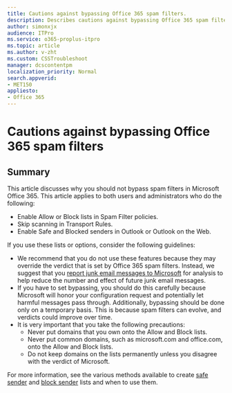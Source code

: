 ```yaml
---
title: Cautions against bypassing Office 365 spam filters.
description: Describes cautions against bypassing Office 365 spam filters.
author: simonxjx
audience: ITPro
ms.service: o365-proplus-itpro
ms.topic: article
ms.author: v-zht
ms.custom: CSSTroubleshoot
manager: dcscontentpm
localization_priority: Normal
search.appverid: 
- MET150
appliesto:
- Office 365
---
```


# Cautions against bypassing Office 365 spam filters

## Summary

This article discusses why you should not bypass spam filters in Microsoft Office 365. This article applies to both users and administrators who do the following:

- Enable Allow or Block lists in Spam Filter policies.
- Skip scanning in Transport Rules.
- Enable Safe and Blocked senders in Outlook or Outlook on the Web.

If you use these lists or options, consider the following guidelines:

- We recommend that you do not use these features because they may override the verdict that is set by Office 365 spam filters. Instead, we suggest that you [report junk email messages to Microsoft](https://docs.microsoft.com/office365/SecurityCompliance/report-junk-email-messages-to-microsoft) for analysis to help reduce the number and effect of future junk email messages.
- If you have to set bypassing, you should do this carefully because Microsoft will honor your configuration request and potentially let harmful messages pass through. Additionally, bypassing should be done only on a temporary basis. This is because spam filters can evolve, and verdicts could improve over time.
- It is very important that you take the following precautions:
    - Never put domains that you own onto the Allow and Block lists.
    - Never put common domains, such as microsoft.com and office.com, onto the Allow and Block lists.
    - Do not keep domains on the lists permanently unless you disagree with the verdict of Microsoft.

For more information, see the various methods available to create [safe sender](https://docs.microsoft.com/office365/securitycompliance/create-safe-sender-lists-in-office-365) and [block sender](https://docs.microsoft.com/office365/securitycompliance/create-block-sender-lists-in-office-365) lists and when to use them.